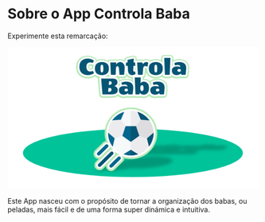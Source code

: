 # Sobre o App Controla Baba


Experimente esta remarcação:

![alt text](https://github.com/neijrdev/about_app_controla_baba/blob/main/assets/banner_app_menor_to_git.png?raw=true)

Este App nasceu com o propósito de tornar a organização dos babas, ou peladas, mais fácil e de uma forma super dinámica e intuitiva.


